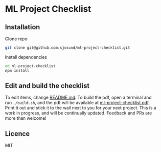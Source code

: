 # ML Project Checklist
## Installation
Clone repo
```bash
git clone git@github.com:sjosund/ml-project-checklist.git
```
Install dependencies
```bash
cd ml-project-checklist
npm install
```
## Edit and build the checklist
To edit items, change [README.md](README.md). To build the pdf, open a terminal and run `./build.sh`, and the pdf will be available at [ml-project-checklist.pdf](ml-project-checklist.pdf). Print it out and stick it to the wall next to you for your next project.
This is a work in progress, and will be continually updated. Feedback and PRs are more than welcome!

## Licence
MIT
